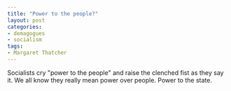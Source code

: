 ```yaml
---
title: "Power to the people?"
layout: post
categories:
- demagogues
- socialism
tags:
- Margaret Thatcher
---
```


Socialists cry "power to the people" and raise the clenched fist as they say it. We all know they really mean power over people. Power to the state.
